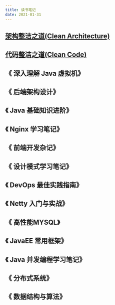 ```yaml
---
title: 读书笔记
date: 2021-01-31
---
```


##  [架构整洁之道(Clean Architecture)](./clean_architecture/README.md)
##  [代码整洁之道(Clean Code)](./clean_code/README.md)
## 《 深入理解 Java 虚拟机》
## 《 后端架构设计》
## 《 Java 基础知识进阶》  
## 《 Nginx 学习笔记》
## 《 前端开发杂记》
## 《 设计模式学习笔记》
## 《 DevOps 最佳实践指南》
## 《 Netty 入门与实战》
## 《 高性能MYSQL》
## 《 JavaEE 常用框架》
## 《 Java 并发编程学习笔记》 
## 《 分布式系统》
## 《 数据结构与算法》